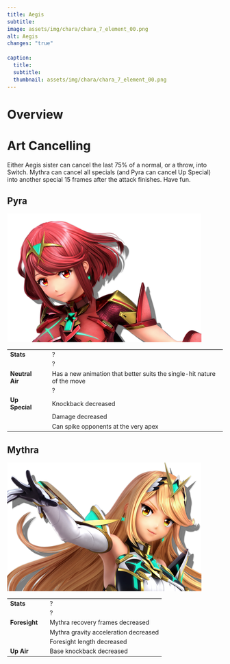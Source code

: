 ```yaml
---
title: Aegis
subtitle: 
image: assets/img/chara/chara_7_element_00.png
alt: Aegis
changes: "true"

caption:
  title:
  subtitle: 
  thumbnail: assets/img/chara/chara_7_element_00.png
---
```


# Overview


# Art Cancelling
Either Aegis sister can cancel the last 75% of a normal, or a throw, into Switch. Mythra can cancel all specials (and Pyra can cancel Up Special) into another special 15 frames after the attack finishes. Have fun.

<div class="col-lg-12 text-center">
	<h2 class="section-heading text-uppercase">Pyra</h2>
</div>
<img class="img-fluid d-block mx-auto" src="assets/img/chara/chara_7_eflame_00.png" alt="">

| |  |  |
| :----------- | :-----: | ----------- |
| **Stats** | | ? |
|  |  | ? |
| **Neutral Air** | | Has a new animation that better suits the single-hit nature of the move |
|  |  | ? |
| **Up Special** | | Knockback decreased |
|  |  | Damage decreased |
|  |  | Can spike opponents at the very apex |

<div class="col-lg-12 text-center">
	<h2 class="section-heading text-uppercase">Mythra</h2>
</div>
<img class="img-fluid d-block mx-auto" src="assets/img/chara/chara_7_elight_00.png" alt="">

| |  |  |
| :----------- | :-----: | ----------- |
| **Stats** | | ? |
|  |  | ? |
| **Foresight** | | Mythra recovery frames decreased |
|  |  | Mythra gravity acceleration decreased |
|  |  | Foresight length decreased |
| **Up Air** | | Base knockback decreased |
